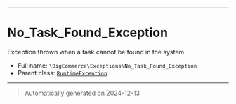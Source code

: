 ***

# No_Task_Found_Exception

Exception thrown when a task cannot be found in the system.



* Full name: `\BigCommerce\Exceptions\No_Task_Found_Exception`
* Parent class: [`RuntimeException`](./classes/RuntimeException.md)






***
> Automatically generated on 2024-12-13
